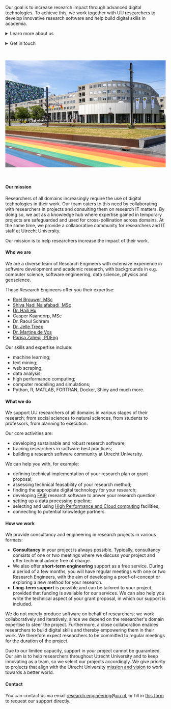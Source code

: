 Our goal is to increase research impact through advanced digital technologies. To achieve this, we work together with UU researchers to develop innovative research software and help build digital skills in academia.

<p><details><summary>Learn more about us</summary><br/>

- [Our mission](#Our-mission)
- [Who we are](#who-we-are)
- [What we do](#what-we-do)
- [How we work](#how-we-work)
</details>
</p>

<p><details><summary>Get in touch</summary><br/>

- [Request our support](https://forms.office.com/r/YBLk153rvK)
- [Find us on GitHub](https://github.com/orgs/UtrechtUniversity/teams/research-engineering)
- [Contact us](#contact)
</details>
</p>

<!-- <p><details><summary>Other research supporters</summary><br/>

- [Research Data Management Support (UU)](https://www.uu.nl/en/research/research-data-management)
- [Information and Technology Services (UU)](https://www.uu.nl/en/organisation/information-and-technology-services-its)
- [Digital Humanities Lab (UU)](https://dig.hum.uu.nl/)
- [Netherlands eScience Center (national)](https://www.esciencecenter.nl/)
- [SURFsara (national)](https://www.surf.nl/en/research-it)
</details>
</p> -->


<br/>
<p align="center">
  <img src="assets/images/bestuursgebouw.jpg"/>
</p>
<br/>


#### Our mission
Researchers of all domains increasingly require the use of digital technologies in their work. Our team caters to this need by collaborating with researchers in projects and consulting them on research IT matters. By doing so, we act as a knowledge hub where expertise gained in temporary projects are safeguarded and used for cross-pollination across domains. At the same time, we provide a collaborative community for researchers and IT staff at Utrecht University. 

Our mission is to help researchers increase the impact of their work.


#### Who we are
We are a diverse team of Research Engineers with extensive experience in software development and academic research, with backgrounds in e.g. computer science, software engineering, data science, physics and geoscience. 

These Research Engineers offer you their expertise:
- [Roel Brouwer, MSc](https://www.uu.nl/medewerkers/RJJBrouwer)
- [Shiva Nadi Najafabadi, MSc](https://www.uu.nl/medewerkers/SNadiNajafabadi)
- [Dr. Haili Hu](https://www.uu.nl/medewerkers/HHu2)
- Casper Kaandorp, MSc
- Dr. Raoul Schram
- [Dr. Jelle Treep](https://www.uu.nl/medewerkers/HJTreep)
- [Dr. Martine de Vos](https://www.uu.nl/medewerkers/MGdeVos)
- [Parisa Zahedi, PDEng](https://www.uu.nl/medewerkers/PZahedi)

Our skills and expertise include:
  - machine learning;
  - text mining;
  - web scraping;
  - data analysis;
  - high performance computing;
  - computer modelling and simulations;
  - Python, R, MATLAB, FORTRAN, Docker, Shiny and much more.

#### What we do
We support UU researchers of all domains in various stages of their research; from social sciences to natural sciences, from students to professors, from planning to execution.

Our core activities are:
- developing sustainable and robust research software;
- training researchers in software best practices;
- building a research software community at Utrecht University.

We can help you with, for example:
- defining technical implementation of your research plan or grant proposal;
- assessing technical feasability of your research method;
- finding the appropiate digital technology for your research;
- developing [FAIR](https://fair-software.nl/) research software to anwer your research question;
- setting up a data processing pipeline;
- selecting and using [High Performance and Cloud computing](docs/hpc.md) facilities;
- connecting to potential knowledge partners.

#### How we work
We provide consultancy and engineering in research projects in various formats:
- **Consultancy** in your project is always possible. Typically, consultancy consists of one or two meetings where we discuss your project and offer technical advice free of charge.
- We also offer **short-term engineering** support as a free service. During a period of a few months, you will have regular meetings with one or two Research Engineers, with the aim of developing a proof-of-concept or exploring a new method for your research.
- **Long-term support** is possible and can be tailored to your project, provided that funding is available for our services. We can also help you write the technical aspect of your grant proposal, in which our support is included.

We do not merely produce software on behalf of researchers; we work collaboratively and iteratively, since we depend on the researcher's domain expertise to steer the project. Furthermore, a close collaboration enables researchers to build digital skills and thereby empowering them in their work. We therefore expect researchers to be committed to regular meetings for the duration of the project.

Due to our limited capacity, support in your project cannot be guaranteed. Our aim is to help researchers throughout Utrecht University and to keep innovating as a team, so we select our projects accordingly. We give priority to projects that align with the Utrecht University [mission and vision](https://www.uu.nl/en/organisation/profile/mission-and-strategy) to work towards a better world. 


#### Contact
You can contact us via email research.engineering@uu.nl, or fill in [this form](https://forms.office.com/r/YBLk153rvK) to request our support directly.
